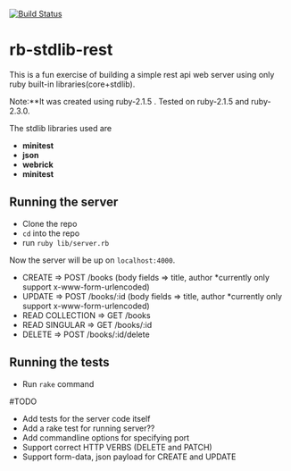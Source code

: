 [![Build Status](https://travis-ci.org/dreamingblackcat/rb-stdlib-rest.svg?branch=master)](https://travis-ci.org/dreamingblackcat/mmunicode_rails)
# rb-stdlib-rest

This is a fun exercise of building a simple rest api web server using only ruby built-in libraries(core+stdlib).

Note:**It was created using ruby-2.1.5 . Tested on ruby-2.1.5 and ruby-2.3.0.

The stdlib libraries used are

- __minitest__
- __json__
- __webrick__
- __minitest__

## Running the server

- Clone the repo
- `cd` into the repo
- run `ruby lib/server.rb`

Now the server will be up on `localhost:4000`.

- CREATE            => POST /books        (body fields => title, author *currently only support x-www-form-urlencoded)
- UPDATE            => POST /books/:id    (body fields => title, author *currently only support x-www-form-urlencoded)
- READ COLLECTION   => GET  /books
- READ SINGULAR     => GET  /books/:id
- DELETE            => POST /books/:id/delete

## Running the tests

- Run `rake` command

#TODO

- Add tests for the server code itself
- Add a rake test for running server??
- Add commandline options for specifying port
- Support correct HTTP VERBS (DELETE and PATCH)
- Support form-data, json payload for CREATE and UPDATE 
